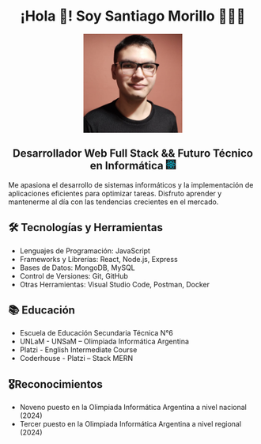 <h1 align="center">¡Hola 👋! Soy Santiago Morillo 👨🏻‍💻</h1>


<p align="center">
<img src="./otrapalcv.png" alt="Foto CV" height="200" width="200" align="center"/>
<p>

<h2 align="center">Desarrollador Web Full Stack && Futuro Técnico en Informática <img src="./imagen-react.jpeg" height="20" width="20"/></h2>

<p>Me apasiona el desarrollo de sistemas informáticos y la implementación de aplicaciones eficientes para optimizar tareas. Disfruto aprender y mantenerme al día con las tendencias crecientes en el mercado.</p>

<h2><b>🛠️ Tecnologías y Herramientas</b></h2>
<ul>
<li>Lenguajes de Programación: JavaScript</li>
<li>Frameworks y Librerías: React, Node.js, Express</li>
<li>Bases de Datos: MongoDB, MySQL</li>
<li>Control de Versiones: Git, GitHub</li>
<li>Otras Herramientas: Visual Studio Code, Postman, Docker</li>
</ul>


<h2><b>📚 Educación</b></h2>
<ul>
<li>Escuela de Educación Secundaria Técnica N°6</li>
<li>UNLaM - UNSaM – Olimpiada Informática Argentina</li>
<li>Platzi - English Intermediate Course</li>
<li>Coderhouse - Platzi – Stack MERN</li>
</ul>

<h2><b>🎖️Reconocimientos</b></h2>

<ul>
<li>Noveno puesto en la Olimpiada Informática Argentina a nivel nacional (2024)</li>
<li>Tercer puesto en la Olimpiada Informática Argentina a nivel regional (2024)</li>
</ul>